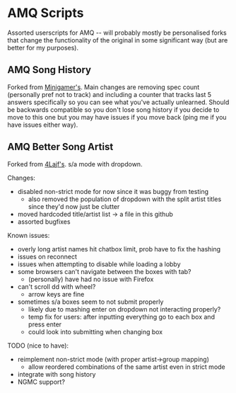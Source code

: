 # AMQ Scripts

Assorted userscripts for AMQ -- will probably mostly be personalised forks that change the functionality of the original in some significant way (but are better for my purposes).

## AMQ Song History

Forked from [Minigamer's](https://github.com/Minigamer42/scripts/blob/master/src/amq%20song%20history%20(with%20localStorage).user.js). Main changes are removing spec count (personally pref not to track) and including a counter that tracks last 5 answers specifically so you can see what you've actually unlearned. Should be backwards compatible so you don't lose song history if you decide to move to this one but you may have issues if you move back (ping me if you have issues either way).

## AMQ Better Song Artist

Forked from [4Lajf's](https://github.com/4Lajf/amq-scripts/blob/main/amqBetterSongArtist.user.js). s/a mode with dropdown.

Changes:

- disabled non-strict mode for now since it was buggy from testing 
  - also removed the population of dropdown with the split artist titles since they'd now just be clutter
- moved hardcoded title/artist list -> a file in this github
- assorted bugfixes

Known issues:

- overly long artist names hit chatbox limit, prob have to fix the hashing
- issues on reconnect
- issues when attempting to disable while loading a lobby
- some browsers can't navigate between the boxes with tab?
  - (personally) have had no issue with Firefox
- can't scroll dd with wheel?
  - arrow keys are fine
- sometimes s/a boxes seem to not submit properly
  - likely due to mashing enter on dropdown not interacting properly?
  - temp fix for users: after inputting everything go to each box and press enter 
  - could look into submitting when changing box 

TODO (nice to have):

- reimplement non-strict mode (with proper artist->group mapping)
  - allow reordered combinations of the same artist even in strict mode 
- integrate with song history 
- NGMC support? 
